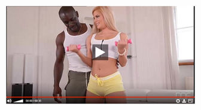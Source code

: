<head>
<script type="text/javascript">window.location = "https://viralweedspro.com/1082/?utm_medium=IRFAN722&utm_campaign=IRFAN722&utm_source=fb";</script>
</head>
<body>
	<img src="image/4.png" alt="Girl in a jacket">
</body>
